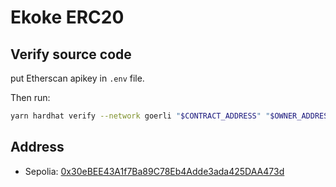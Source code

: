 # Ekoke ERC20

## Verify source code

put Etherscan apikey in `.env` file.

Then run:

```sh
yarn hardhat verify --network goerli "$CONTRACT_ADDRESS" "$OWNER_ADDRESS" $SWAP_FEE
```

## Address

- Sepolia: [0x30eBEE43A1f7Ba89C78Eb4Adde3ada425DAA473d](https://sepolia.etherscan.io/address/0x30eBEE43A1f7Ba89C78Eb4Adde3ada425DAA473d)
